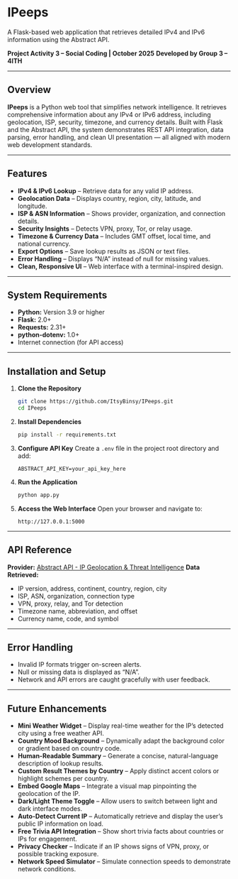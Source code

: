 # IPeeps

A Flask-based web application that retrieves detailed IPv4 and IPv6 information using the Abstract API.

**Project Activity 3 – Social Coding | October 2025**
**Developed by Group 3 – 4ITH**

---

## Overview

**IPeeps** is a Python web tool that simplifies network intelligence. It retrieves comprehensive information about any IPv4 or IPv6 address, including geolocation, ISP, security, timezone, and currency details.
Built with Flask and the Abstract API, the system demonstrates REST API integration, data parsing, error handling, and clean UI presentation — all aligned with modern web development standards.

---

## Features

* **IPv4 & IPv6 Lookup** – Retrieve data for any valid IP address.
* **Geolocation Data** – Displays country, region, city, latitude, and longitude.
* **ISP & ASN Information** – Shows provider, organization, and connection details.
* **Security Insights** – Detects VPN, proxy, Tor, or relay usage.
* **Timezone & Currency Data** – Includes GMT offset, local time, and national currency.
* **Export Options** – Save lookup results as JSON or text files.
* **Error Handling** – Displays “N/A” instead of null for missing values.
* **Clean, Responsive UI** – Web interface with a terminal-inspired design.

---

## System Requirements

* **Python:** Version 3.9 or higher
* **Flask:** 2.0+
* **Requests:** 2.31+
* **python-dotenv:** 1.0+
* Internet connection (for API access)

---

## Installation and Setup

1. **Clone the Repository**

   ```bash
   git clone https://github.com/ItsyBinsy/IPeeps.git
   cd IPeeps
   ```

2. **Install Dependencies**

   ```bash
   pip install -r requirements.txt
   ```

3. **Configure API Key**
   Create a `.env` file in the project root directory and add:

   ```
   ABSTRACT_API_KEY=your_api_key_here
   ```

4. **Run the Application**

   ```bash
   python app.py
   ```

5. **Access the Web Interface**
   Open your browser and navigate to:

   ```
   http://127.0.0.1:5000
   ```

---

## API Reference

**Provider:** [Abstract API - IP Geolocation & Threat Intelligence](https://www.abstractapi.com/ip-geolocation-api)
**Data Retrieved:**

* IP version, address, continent, country, region, city
* ISP, ASN, organization, connection type
* VPN, proxy, relay, and Tor detection
* Timezone name, abbreviation, and offset
* Currency name, code, and symbol

---

## Error Handling

* Invalid IP formats trigger on-screen alerts.
* Null or missing data is displayed as “N/A”.
* Network and API errors are caught gracefully with user feedback.

---

## Future Enhancements

* **Mini Weather Widget** – Display real-time weather for the IP’s detected city using a free weather API.
* **Country Mood Background** – Dynamically adapt the background color or gradient based on country code.
* **Human-Readable Summary** – Generate a concise, natural-language description of lookup results.
* **Custom Result Themes by Country** – Apply distinct accent colors or highlight schemes per country.
* **Embed Google Maps** – Integrate a visual map pinpointing the geolocation of the IP.
* **Dark/Light Theme Toggle** – Allow users to switch between light and dark interface modes.
* **Auto-Detect Current IP** – Automatically retrieve and display the user’s public IP information on load.
* **Free Trivia API Integration** – Show short trivia facts about countries or IPs for engagement.
* **Privacy Checker** – Indicate if an IP shows signs of VPN, proxy, or possible tracking exposure.
* **Network Speed Simulator** – Simulate connection speeds to demonstrate network conditions.

